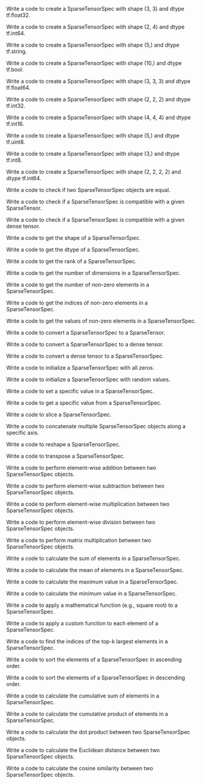 Write a code to create a SparseTensorSpec with shape (3, 3) and dtype tf.float32.

Write a code to create a SparseTensorSpec with shape (2, 4) and dtype tf.int64.

Write a code to create a SparseTensorSpec with shape (5,) and dtype tf.string.

Write a code to create a SparseTensorSpec with shape (10,) and dtype tf.bool.

Write a code to create a SparseTensorSpec with shape (3, 3, 3) and dtype tf.float64.

Write a code to create a SparseTensorSpec with shape (2, 2, 2) and dtype tf.int32.

Write a code to create a SparseTensorSpec with shape (4, 4, 4) and dtype tf.int16.

Write a code to create a SparseTensorSpec with shape (5,) and dtype tf.uint8.

Write a code to create a SparseTensorSpec with shape (3,) and dtype tf.int8.

Write a code to create a SparseTensorSpec with shape (2, 2, 2, 2) and dtype tf.int64.

Write a code to check if two SparseTensorSpec objects are equal.

Write a code to check if a SparseTensorSpec is compatible with a given SparseTensor.

Write a code to check if a SparseTensorSpec is compatible with a given dense tensor.

Write a code to get the shape of a SparseTensorSpec.

Write a code to get the dtype of a SparseTensorSpec.

Write a code to get the rank of a SparseTensorSpec.

Write a code to get the number of dimensions in a SparseTensorSpec.

Write a code to get the number of non-zero elements in a SparseTensorSpec.

Write a code to get the indices of non-zero elements in a SparseTensorSpec.

Write a code to get the values of non-zero elements in a SparseTensorSpec.

Write a code to convert a SparseTensorSpec to a SparseTensor.

Write a code to convert a SparseTensorSpec to a dense tensor.

Write a code to convert a dense tensor to a SparseTensorSpec.

Write a code to initialize a SparseTensorSpec with all zeros.

Write a code to initialize a SparseTensorSpec with random values.

Write a code to set a specific value in a SparseTensorSpec.

Write a code to get a specific value from a SparseTensorSpec.

Write a code to slice a SparseTensorSpec.

Write a code to concatenate multiple SparseTensorSpec objects along a specific axis.

Write a code to reshape a SparseTensorSpec.

Write a code to transpose a SparseTensorSpec.

Write a code to perform element-wise addition between two SparseTensorSpec objects.

Write a code to perform element-wise subtraction between two SparseTensorSpec objects.

Write a code to perform element-wise multiplication between two SparseTensorSpec objects.

Write a code to perform element-wise division between two SparseTensorSpec objects.

Write a code to perform matrix multiplication between two SparseTensorSpec objects.

Write a code to calculate the sum of elements in a SparseTensorSpec.

Write a code to calculate the mean of elements in a SparseTensorSpec.

Write a code to calculate the maximum value in a SparseTensorSpec.

Write a code to calculate the minimum value in a SparseTensorSpec.

Write a code to apply a mathematical function (e.g., square root) to a SparseTensorSpec.

Write a code to apply a custom function to each element of a SparseTensorSpec.

Write a code to find the indices of the top-k largest elements in a SparseTensorSpec.

Write a code to sort the elements of a SparseTensorSpec in ascending order.

Write a code to sort the elements of a SparseTensorSpec in descending order.

Write a code to calculate the cumulative sum of elements in a SparseTensorSpec.

Write a code to calculate the cumulative product of elements in a SparseTensorSpec.

Write a code to calculate the dot product between two SparseTensorSpec objects.

Write a code to calculate the Euclidean distance between two SparseTensorSpec objects.

Write a code to calculate the cosine similarity between two SparseTensorSpec objects.